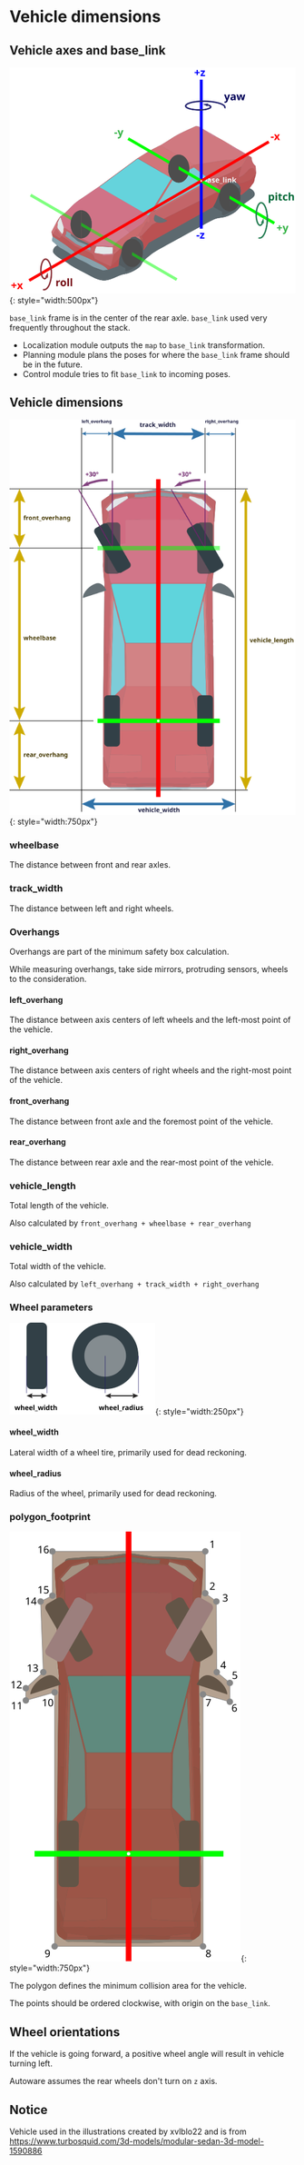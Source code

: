 # Vehicle dimensions

## Vehicle axes and base_link

![Vehicle Axes](images/vehicle_axes.svg){: style="width:500px"}

`base_link` frame is in the center of the rear axle.
`base_link` used very frequently throughout the stack.

- Localization module outputs the `map` to `base_link` transformation.
- Planning module plans the poses for where the `base_link` frame should be in the future.
- Control module tries to fit `base_link` to incoming poses.

## Vehicle dimensions

![Vehicle Dimensions](images/vehicle_dimensions.svg){: style="width:750px"}

### wheelbase

The distance between front and rear axles.

### track_width

The distance between left and right wheels.

### Overhangs

Overhangs are part of the minimum safety box calculation.

While measuring overhangs, take side mirrors, protruding sensors, wheels to the consideration.

#### left_overhang

The distance between axis centers of left wheels and the left-most point of the vehicle.

#### right_overhang

The distance between axis centers of right wheels and the right-most point of the vehicle.

#### front_overhang

The distance between front axle and the foremost point of the vehicle.

#### rear_overhang

The distance between rear axle and the rear-most point of the vehicle.

### vehicle_length

Total length of the vehicle.

Also calculated by `front_overhang + wheelbase + rear_overhang`

### vehicle_width

Total width of the vehicle.

Also calculated by `left_overhang + track_width + right_overhang`

### Wheel parameters

![Wheel Dimensions](images/wheels.svg){: style="width:250px"}

#### wheel_width

Lateral width of a wheel tire, primarily used for dead reckoning.

#### wheel_radius

Radius of the wheel, primarily used for dead reckoning.

### polygon_footprint

![Wheel Dimensions](images/polygon_footprint.svg){: style="width:750px"}

The polygon defines the minimum collision area for the vehicle.

The points should be ordered clockwise, with origin on the `base_link`.

## Wheel orientations

If the vehicle is going forward, a positive wheel angle will result in vehicle turning left.

Autoware assumes the rear wheels don't turn on `z` axis.

## Notice

Vehicle used in the illustrations created by xvlblo22 and is from <https://www.turbosquid.com/3d-models/modular-sedan-3d-model-1590886>
